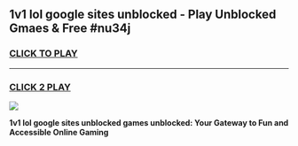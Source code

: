 
## 1v1 lol google sites unblocked - Play Unblocked Gmaes & Free #nu34j
<h3>
<a href="https://news.freeplayer.one?title=1v1_lol_google_sites_unblocked&ref=03M">CLICK TO PLAY</a></h3>
<hr>

<h3>
<a href="https://news.freeplayer.one?title=1v1_lol_google_sites_unblocked&ref=03M">CLICK 2 PLAY</a>
  
</h3>

<a href="https://news.freeplayer.one?title=1v1_lol_google_sites_unblocked&ref=03M"><img src="https://clearcache.store/games.png"></a>


**1v1 lol google sites unblocked games unblocked: Your Gateway to Fun and Accessible Online Gaming**
